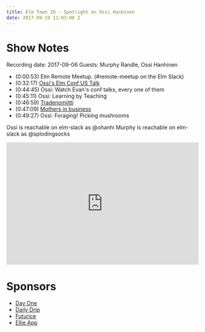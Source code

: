 ```yaml
---
title: Elm Town 20 - Spotlight on Ossi Hanhinen
date: 2017-09-19 11:03:00 Z
---
```


# Show Notes
Recording date: 2017-09-06
Guests: Murphy Randle, Ossi Hanhinen

- (0:00:53) Elm Remote Meetup. (#remote-meetup on the Elm Slack)
- (0:32:17) [Ossi's Elm Conf US Talk](https://www.youtube.com/watch?v=vpc80c5iC6k&list=PLglJM3BYAMPH2zuz1nbKHQyeawE4SN0Cd&index=2)
- (0:44:45) Ossi: Watch Evan's conf talks, every one of them
- (0:45:11) Ossi: Learning by Teaching
- (0:46:59) [Tradenomiitti](https://github.com/Tradenomiliitto/tradenomiitti)
- (0:47:09) [Mothers in business](https://github.com/futurice/mibit)
- (0:49:27) Ossi: Foraging! Picking mushrooms

Ossi is reachable on elm-slack as @ohanhi
Murphy is reachable on elm-slack as @splodingsocks

<iframe src="https://cast.rocks/player/6039/Elm-Town-20--spotlight-Ossi-Hanhinen.mp3?episodeTitle=Elm%20Town%20Spotlight%20-%20Ossi%20Hanhinen%20(Episode%2020)&podcastTitle=Elm%20Town&episodeDate=September%2019th%2C%202017&imageURL=https%3A%2F%2Fcast.rocks%2Fhosting%2F6039%2Ffeeds%2F8YSE5.jpg&itunesLink=https%3A%2F%2Fitunes.apple.com%2Fus%2Fpodcast%2Felm-town%2Fid1158047037%3Fmt%3D2" style="border: none; min-height: 265px; max-height: 320px; max-width: 558px; min-width: 270px; width: 100%; height: 100%;" scrollbars="no"></iframe>

# Sponsors
- [Day One](https://dayoneapp.com)
- [Daily Drip](https://www.dailydrip.com/)
- [Futurice](http://futurice.com/)
- [Ellie App](https://ellie-app.com/new)

